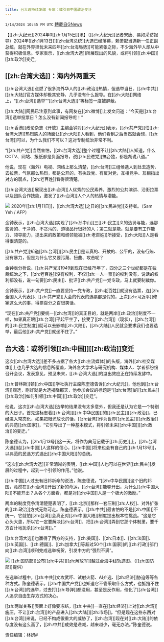```yaml
---
title: 台大选持续发酵 专家：或引领中国政治变迁
---
```

`1/14/2024 10:45 PM UTC` [轉載自GNews](https://gnews.org/articles/2219005)

【[[zh:大纪元]]2024年0[[zh:1月15日]]讯】（[[zh:大纪元]]记者宋唐、易如采访报导）2024年[[zh:1月13日]][[zh:台湾总统]]大选已经落幕，赖萧配当选新一任正副总统，就在外界担忧未来四年[[zh:台海局势]]可能紧张之际，不少海外华人却从中获得积极信息。专家表示，[[zh:台湾大选]]所展现出的风貌，或将引领[[zh:中国]][[zh:政治]]变迁。

## [[zh:台湾大选]]：海内外两重天

[[zh:台湾大选]]点燃了很多海外华人的[[zh:政治]]热情，但选举当日，[[zh:中共]][[zh:大陆]]官方媒体却极其安静，几乎没有什么报导。在[[zh:大陆]]网络上，“[[zh:台湾]]选举”“[[zh:台湾大选]]”等标签一度被屏蔽。

[[zh:大陆]]网民已注意到此事，有网友在[[zh:微博]]上发文问道：“今天是[[zh:台湾]]选举投票日？怎么没有新闻报导呢！”

[[zh:香港]]政论杂志《开放》主编金钟对[[zh:大纪元]]表示，[[zh:共产党]]怕[[zh:台湾大选]]热烈感人的场面让[[zh:大陆]]人看到，他们看到之后当然就会想，[[zh:台湾]]可以，为什么我们不可以？这对专制统治非常不利。

“[[zh:共产党]]当然害怕，[[zh:台湾大选]]整个过程不让[[zh:大陆]]人知道，什么CCTV、网站、报纸都是负面报导，说[[zh:民进党]]搞台独，都是胡说八道。”

他说，现在（海外）电视、网络上那么清楚，[[zh:台湾]]三组候选人到处去造势、去拉票，气氛那么热烈，都是公开的，有执政党、有反对党，互相竞争、互相指出对方的弱点，[[zh:老百姓]]看得很清楚。

[[zh:台湾大选]]展现出[[zh:台湾]]人优秀的公民素养，激烈的公共演讲、沿街拉票以及团队合作技能，激发了[[zh:台湾]]人个人的热情与潜能。

![](https://i.epochtimes.com/assets/uploads/2020/01/000_1NL4RT-600x399.jpg "") 2020年[[zh:1月11日]]，[[zh:台湾大选]]之日的[[zh:民进党]]支持者。（Sam Yeh / AFP）

金钟表示，[[zh:台湾大选]]实现了[[zh:孙中山]]三[[zh:民主]]义的选贤与能，选那些贤的、干净的、不贪污的、道德品行很好的人；第二就是能，就是要有工作能力、领导能力，提出来的政策和纲领能被[[zh:老百姓]]所接受，[[zh:大陆]]人是看得很清楚的。

[[zh:共产党]]知道[[zh:台湾]][[zh:民主]]是认真的、开放的、公平的，没有行贿、没有暴力，但是为什么它又要污蔑、扭曲、攻击呢？

金钟表分析说，[[zh:共产党]]1949到现在已经75年了，四分之三个世纪都是在独裁统治之下，[[zh:老百姓]]没有权利，不仅[[zh:一人一票]]的权利没有，说话的权利都没有，说一句要[[zh:民主]]、批评[[zh:共产党]]一党专政，马上就要制裁你。

金钟表示，[[zh:共产党]]一直要坚持一党专政，[[zh:老百姓]]就没有选票，连[[zh:全国人大代表]]、[[zh:共产党]]大会的代表的选票都是假的，上次[[zh:习近平]]修宪这么大的事，得票百分之百很笑话。

“现在[[zh:共产党]]要统一[[zh:台湾]]的真正目的，就是两岸[[zh:政治]]制度不一样，如果真正跟[[zh:台湾]]平起平坐了，接受了[[zh:台湾]]（现状），[[zh:台湾]]的[[zh:民主制度]]就可以去影响[[zh:大陆]]，[[zh:大陆]]人民就会要求我们也要选举，最后他[[zh:共产党]]就坐不住了。”

## 台大选：或将引领[[zh:中国]][[zh:政治]]变迁

这次[[zh:台湾大选]]差不多占据了各大[[zh:主流媒体]]的头版，海外[[zh:社交媒体]]上也几乎大选的信息所覆盖，海外各大学术与研究机构、媒体人、学者都纷纷召开会议，发表意见，预见未来，[[zh:台湾大选]]的溢出效应正在持续发酵中。

[[zh:普林斯]]顿[[zh:中国]]学社执行主席陈奎德告诉[[zh:大纪元]]，他也到[[zh:台湾]]观选，刚好就是大选揭晓那天，他参加会议的标题是“[[zh:台湾]]的[[zh:民主]][[zh:政治]]如何引领[[zh:中国]][[zh:政治]]变迁”。

他说，这次[[zh:台湾大选]]选举的结果没有太多意外，但我还是认为它是一个特别的大日子。首先这标志着[[zh:台湾]][[zh:中华民国]]的[[zh:民主]][[zh:政治]]，已经进入常态化，如果把眼光放长的话，[[zh:台湾]]作为世界[[zh:民主]][[zh:政治]]的典范[[zh:国家]]，“它引导出了一种基本模式，将引领未来[[zh:中国]][[zh:政治]]的变迁。”

陈奎德认为，[[zh:1月13号]]这一天，将作为典范记载于[[zh:历史]]上，[[zh:台湾大选]]给[[zh:中国]]人这样的信心，[[zh:中国]]将来也会有自己的[[zh:1月13号]]，以典范的民选方式选出[[zh:中国大陆]]的总统。

“这次[[zh:台湾大选]]非常清晰的表明，[[zh:中国]]人也可以在世界[[zh:民主]]发展的过程中，起到一个引领的作用。”他说。

[[zh:中国]]人过去有旧邦新命的说法，陈奎德说，“[[zh:中华民国]]这个旧的邦国，竟然在[[zh:台湾]]开出了新的命运，[[zh:台湾]]能够开出，为什么[[zh:中国大陆]]不能开出？从各个方面看，都是对[[zh:中国]]人是一个极大的激励。”

两岸的制度竞争清清楚楚表明了，[[zh:北京]]那样一套压制[[zh:人权]]、对外扩张的[[zh:政治]]方式无路可走。陈奎德表示，[[zh:中共]]最害怕的不是[[zh:中国]]不统一，它就怕[[zh:台湾]]会真正对[[zh:中国大陆]]制度提出根本性挑战。“这是它心头大患，所以它一定要解决[[zh:台湾]]，把[[zh:台湾]]弄到它那个体制里，要千方百计地扼杀[[zh:台湾]]。”

[[zh:台湾大选]]也赢得了西方的支持，[[zh:美国]]、[[zh:日本]]、[[zh:法国]]、[[zh:英国]]、[[zh:德国]]、[[zh:加拿大]]等超过50个[[zh:国家]]的[[zh:行政]]部门向[[zh:台湾]]顺利完成选举祝贺，引发中方的“强烈不满”。

![](https://i.epochtimes.com/assets/uploads/2023/12/id14143033-a00f1c915fcdba6de7bf053b31da18af-600x450.jpg "") [[zh:国防部]]公布[[zh:中共]][[zh:解放军]]越过台海中线轨迹图。（[[zh:国防部]]提供）

在选举过程中，[[zh:中共]]文攻武吓、试射火箭、AI介选、[[zh:经济]]胁迫等等各种方式。陈奎德表示，[[zh:中国共产党]]也知道它不管采取什么方式，也抵挡不住[[zh:台湾]]的选举，过去打[[zh:导弹]]都没用，甚至是反作用，催化了[[zh:台湾]]人追求自由生存方式的决心。

[[zh:两岸关系]]表面上好像要冻结，[[zh:中共]]一直在[[zh:经济]]上对[[zh:台湾]]施压，不让[[zh:台湾]]的产品进入[[zh:大陆]][[zh:市场]]。“但是现在这些东西对[[zh:台湾]]来说，已经不构成很重大的威胁了，[[zh:台湾]]现在对[[zh:大陆]]的依存度没有这么高了，[[zh:中共]]成效是递减，越来越少，毫无办法。”陈奎德说。

责任编辑：林妍#
